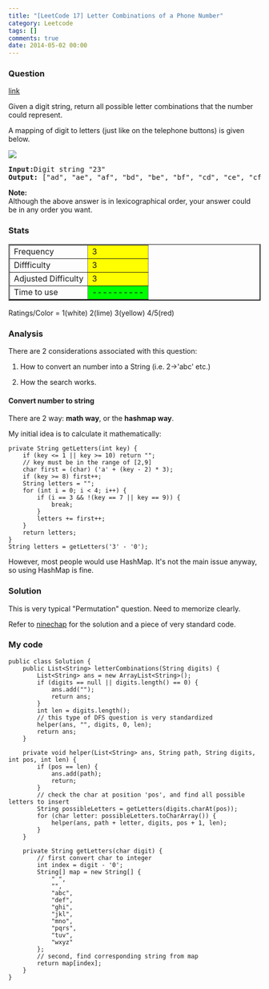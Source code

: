 ```yaml
---
title: "[LeetCode 17] Letter Combinations of a Phone Number"
category: Leetcode
tags: []
comments: true
date: 2014-05-02 00:00
---
```



### Question

[link](http://oj.leetcode.com/problems/letter-combinations-of-a-phone-number/)

<div class="question-content">
            <p></p><p>Given a digit string, return all possible letter combinations that the number could represent.
</p>

<p>
A mapping of digit to letters (just like on the telephone buttons) is given below.</p>
<p><img src="http://upload.wikimedia.org/wikipedia/commons/thumb/7/73/Telephone-keypad2.svg/200px-Telephone-keypad2.svg.png"></p>

<pre><b>Input:</b>Digit string "23"
<b>Output:</b> ["ad", "ae", "af", "bd", "be", "bf", "cd", "ce", "cf"].
</pre>

<p>
<b>Note:</b><br>
Although the above answer is in lexicographical order, your answer could be in any order you want.
</p><p></p>
</div>

### Stats

<table border="2">
	<tr>
		<td>Frequency</td>
		<td bgcolor="yellow">3</td>
	</tr>
	<tr>
		<td>Diffficulty</td>
		<td bgcolor="yellow">3</td>
	</tr>
	<tr>
		<td>Adjusted Difficulty</td>
		<td bgcolor="yellow">3</td>
	</tr>
	<tr>
		<td>Time to use</td>
		<td bgcolor="lime">----------</td>
	</tr>
</table>

Ratings/Color = 1(white) 2(lime) 3(yellow) 4/5(red)

### Analysis

There are 2 considerations associated with this question:

1. How to convert an number into a String (i.e. 2->'abc' etc.)

1. How the search works.

#### Convert number to string

There are 2 way: **math way**, or the **hashmap way**.

My initial idea is to calculate it mathematically:

    private String getLetters(int key) {
        if (key <= 1 || key >= 10) return "";
        // key must be in the range of [2,9]
        char first = (char) ('a' + (key - 2) * 3);
        if (key >= 8) first++;
        String letters = "";
        for (int i = 0; i < 4; i++) {
            if (i == 3 && !(key == 7 || key == 9)) {
                break;
            }
            letters += first++;
        }
        return letters;
    }
    String letters = getLetters('3' - '0');

However, most people would use HashMap. It's not the main issue anyway, so using HashMap is fine.

### Solution

This is very typical "Permutation" question. Need to memorize clearly.

Refer to [ninechap](http://www.ninechapter.com//solutions/letter-combinations-of-a-phone-number/) for the solution and a piece of very standard code.

### My code

    public class Solution {
        public List<String> letterCombinations(String digits) {
            List<String> ans = new ArrayList<String>();
            if (digits == null || digits.length() == 0) {
                ans.add("");
                return ans;
            }
            int len = digits.length();
            // this type of DFS question is very standardized
            helper(ans, "", digits, 0, len);
            return ans;
        }

        private void helper(List<String> ans, String path, String digits, int pos, int len) {
            if (pos == len) {
                ans.add(path);
                return;
            }
            // check the char at position 'pos', and find all possible letters to insert
            String possibleLetters = getLetters(digits.charAt(pos));
            for (char letter: possibleLetters.toCharArray()) {
                helper(ans, path + letter, digits, pos + 1, len);
            }
        }

        private String getLetters(char digit) {
            // first convert char to integer
            int index = digit - '0';
            String[] map = new String[] {
                " ",
                "",
                "abc",
                "def",
                "ghi",
                "jkl",
                "mno",
                "pqrs",
                "tuv",
                "wxyz"
            };
            // second, find corresponding string from map
            return map[index];
        }
    }
